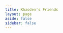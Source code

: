 ```yaml
---
title: Khaoden's Friends
layout: page
aside: false
sidebar: false
---
```


<script setup>
import Friends from './.vitepress/theme/components/Friends.vue'
</script>

<Friends />